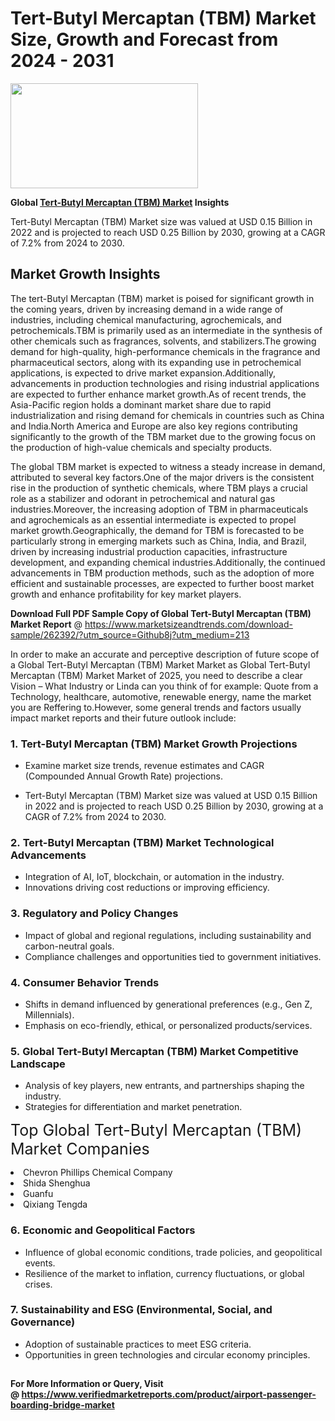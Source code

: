 <H1>Tert-Butyl Mercaptan (TBM) Market Size, Growth and Forecast from 2024 - 2031</H1><img class="aligncenter size-medium wp-image-584254" src="https://thirdeyenews.in/wp-content/uploads/2024/09/Global-Market-Research-300x168.jpeg" alt="" width="300" height="168" /><p><strong>Global&nbsp;<a href="https://www.marketsizeandtrends.com/download-sample/262392/?utm_source=Github8j?utm_medium=213">Tert-Butyl Mercaptan (TBM) Market</a> Insights</strong></p><p>Tert-Butyl Mercaptan (TBM) Market size was valued at USD 0.15 Billion in 2022 and is projected to reach USD 0.25 Billion by 2030, growing at a CAGR of 7.2% from 2024 to 2030.</p><p><h2>Market Growth Insights</h2> <p>The tert-Butyl Mercaptan (TBM) market is poised for significant growth in the coming years, driven by increasing demand in a wide range of industries, including chemical manufacturing, agrochemicals, and petrochemicals.TBM is primarily used as an intermediate in the synthesis of other chemicals such as fragrances, solvents, and stabilizers.The growing demand for high-quality, high-performance chemicals in the fragrance and pharmaceutical sectors, along with its expanding use in petrochemical applications, is expected to drive market expansion.Additionally, advancements in production technologies and rising industrial applications are expected to further enhance market growth.As of recent trends, the Asia-Pacific region holds a dominant market share due to rapid industrialization and rising demand for chemicals in countries such as China and India.North America and Europe are also key regions contributing significantly to the growth of the TBM market due to the growing focus on the production of high-value chemicals and specialty products.</p> <p>The global TBM market is expected to witness a steady increase in demand, attributed to several key factors.One of the major drivers is the consistent rise in the production of synthetic chemicals, where TBM plays a crucial role as a stabilizer and odorant in petrochemical and natural gas industries.Moreover, the increasing adoption of TBM in pharmaceuticals and agrochemicals as an essential intermediate is expected to propel market growth.Geographically, the demand for TBM is forecasted to be particularly strong in emerging markets such as China, India, and Brazil, driven by increasing industrial production capacities, infrastructure development, and expanding chemical industries.Additionally, the continued advancements in TBM production methods, such as the adoption of more efficient and sustainable processes, are expected to further boost market growth and enhance profitability for key market players.</p> <p><span class=""><strong>Download Full PDF Sample Copy of Global Tert-Butyl Mercaptan (TBM) Market Report</strong> @ <a href="https://www.marketsizeandtrends.com/download-sample/262392/?utm_source=Github8j?utm_medium=213" target="_blank">https://www.marketsizeandtrends.com/download-sample/262392/?utm_source=Github8j?utm_medium=213</a></span></p><p>In order to make an accurate and perceptive description of future scope of a Global&nbsp;Tert-Butyl Mercaptan (TBM) Market Market as Global&nbsp;Tert-Butyl Mercaptan (TBM) Market Market of 2025, you need to describe a clear Vision &ndash; What Industry or Linda can you think of for example: Quote from a Technology, healthcare, automotive, renewable energy, name the market you are Reffering to.However, some general trends and factors usually impact market reports and their future outlook include:</p><h3>1.&nbsp;<strong>Tert-Butyl Mercaptan (TBM) Market Growth Projections</strong></h3><ul><li>Examine market size trends, revenue estimates and CAGR (Compounded Annual Growth Rate) projections.</li><li><p>Tert-Butyl Mercaptan (TBM) Market size was valued at USD 0.15 Billion in 2022 and is projected to reach USD 0.25 Billion by 2030, growing at a CAGR of 7.2% from 2024 to 2030.</p></li></ul><h3>2.&nbsp;<strong>Tert-Butyl Mercaptan (TBM) Market Technological Advancements</strong></h3><ul><li>Integration of AI, IoT, blockchain, or automation in the industry.</li><li>Innovations driving cost reductions or improving efficiency.</li></ul><h3>3.&nbsp;<strong>Regulatory and Policy Changes</strong></h3><ul><li>Impact of global and regional regulations, including sustainability and carbon-neutral goals.</li><li>Compliance challenges and opportunities tied to government initiatives.</li></ul><h3>4.&nbsp;<strong>Consumer Behavior Trends</strong></h3><ul><li>Shifts in demand influenced by generational preferences (e.g., Gen Z, Millennials).</li><li>Emphasis on eco-friendly, ethical, or personalized products/services.</li></ul><h3>5.&nbsp;<strong>Global Tert-Butyl Mercaptan (TBM) Market Competitive Landscape</strong></h3><ul><li>Analysis of key players, new entrants, and partnerships shaping the industry.</li><li>Strategies for differentiation and market penetration.</li></ul><p data-pm-slice="1 1 []"><span style="color: inherit; font-family: inherit; font-size: 25px;">Top Global Tert-Butyl Mercaptan (TBM) Market Companies</span></p><div class="" data-test-id=""><p><li>Chevron Phillips Chemical Company</li><li> Shida Shenghua</li><li> Guanfu</li><li> Qixiang Tengda</li></p></div><h3>6.&nbsp;<strong>Economic and Geopolitical Factors</strong></h3><ul><li>Influence of global economic conditions, trade policies, and geopolitical events.</li><li>Resilience of the market to inflation, currency fluctuations, or global crises.</li></ul><h3>7.&nbsp;<strong>Sustainability and ESG (Environmental, Social, and Governance)</strong></h3><ul><li>Adoption of sustainable practices to meet ESG criteria.</li><li>Opportunities in green technologies and circular economy principles.</li></ul><h2><strong style="font-size: 14px;">For More Information or Query, Visit @&nbsp;</strong><a style="background-color: #ffffff; font-size: 14px;" href="https://www.marketsizeandtrends.com/report/tert-butyl-mercaptan-tbm-market/" target="_blank">https://www.verifiedmarketreports.com/product/airport-passenger-boarding-bridge-market</a></h2>